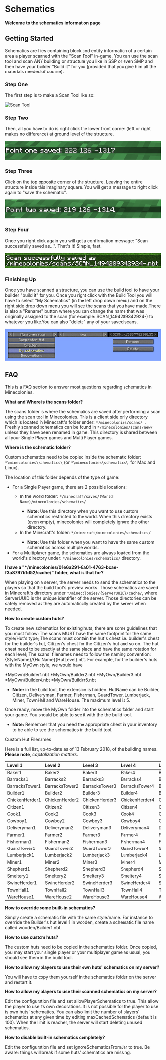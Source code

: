 # Schematics

**Welcome to the schematics information page**

## Getting Started

Schematics are files containing block and entity information of a certain area a player scanned with the "Scan Tool" in-game. You can use the scan tool and scan ANY building or structure you like in SSP or even SMP and then have your builder "Build it" for you (provided that you give him all the materials needed of course).

### Step One

The first step is to make a Scan Tool like so:

<img src="../../assets/images/tutorial/Scan Tool.png" alt="Scan Tool">

### Step Two

Then, all you have to do is right click the lower front corner (left or right makes no difference) at ground level of the structure.

<img src="../../assets/images/tutorial/Point1.png" alt="Point 1">

### Step Three

Click on the top opposite corner of the structure. Leaving the entire structure inside this imaginary square. You will get a message to right click again to "save the schematic".

<img src="../../assets/images/tutorial/Point2.png" alt="Point 2">

### Step Four

Once you right click again you will get a confirmation message: "Scan successfully saved as...". That's it! Simple, fast.


<img src="../../assets/images/tutorial/Point3.png" alt="Point 3">

### Finishing Up

Once you have scanned a structure, you can use the build tool to have your builder "build it" for you. Once you right click with the Build Tool you will have to select "My Schematics" (in the left drop down menu) and on the right side drop down menu you will see the scans that you have made.There is also a "Rename" button where you can change the name that was originally assigned to the scan (for example: SCAN_1494289342924-) to whatever you like.You can also "delete" any of your saved scans.


<img src="../../assets/images/tutorial/Schematic.png" alt="Schematic">


## FAQ

This is a FAQ section to answer most questions regarding schematics in Minecolonies.

**What and Where is the scans folder?**

The scans folder is where the schematics are saved after performing a scan using the scan tool in Minecolonies. This is a client side only directory which is located in Minecraft's folder under: ```*/minecolonies/scans/ ```. Freshly scanned schematics can be found in ```*/minecolonies/scans/new/``` unless they have been renamed in game. This directory is shared between all your Single Player games and Multi Player games.

**Where is the schematic folder?**

Custom schematics need to be copied inside the schematic folder: ```*\minecolonies\schematics\``` (or ```*\minecolonies\schematics\ ```for Mac and Linux).

The location of this folder depends of the type of game:

<ul>
  <li> For a Single Player game, there are 2 possible locations:</li>
  <ul> 
    <li> In the world folder: <code>*/minecraft/saves/(World Name)/minecolonies/schematics/</code> </li>
    <ul>
      <li> <b>Note:</b> Use this directory when you want to use custom schematics restricted to the world. When this directory exists (even empty), minecolonies will completely ignore the other directory.</li>
    </ul>
    <li> In the Minecraft's folder: <code>*/minecraft/minecolonies/schematics/</code> </li>
    <ul>
      <li> <b>Note:</b> Use this folder when you want to have the same custom schematics across multiple worlds.</li>
    </ul>
  </ul>
  <li> For a Multiplayer game, the schematics are always loaded from the world's directory under: <code>*/minecolonies/schematics/</code> directory.</li>
</ul>

**I have a "*/minecolonies/01e6a291-8a01-4763-bcae-f3a8797b1d52/cache/" folder, what is that for?**

When playing on a server, the server needs to send the schematics to the players so that the build tool's preview works. Those schematics are saved in Minecraft's directory under ```*/minecolonies/{ServerUUID}/cache/```, where ServerUUID is the unique identifier of the server. Those directories can be safely removed as they are automatically created by the server when needed.

**How to create custom huts?**

To create new schematics for existing huts, there are some guidelines that you must follow: The scans MUST have the same footprint for the same style/Hut's type; The scans must contain the hut's chest i.e. builder's chest for the builder's hut, Citizen's chest for the Citizen's hut and so on. The hut chest need to be exactly at the same place and have the same rotation for each level; The scans' filenames need to follow the naming convention: {StyleName}/{HutName}{HutLevel}.nbt. For example, for the builder's huts with the MyOwn style, we would have:

*MyOwn/Builder1.nbt
*MyOwn/Builder2.nbt
*MyOwn/Builder3.nbt
*MyOwn/Builder4.nbt
*MyOwn/Builder5.nbt

- **Note:** in the build tool, the extension is hidden. HutName can be Builder, Citizen, Deliveryman, Farmer, Fisherman, GuardTower, Lumberjack, Miner, TownHall and WareHouse. The maximum level is 5.

Once ready, move the MyOwn folder into the schematics folder and start your game. You should be able to see it with the the build tool.

- **Note:** Remember that you need the appropriate chest in your inventory to be able to see the schematics in the build tool.

Custom Hut Filenames

Here is a full list, up-to-date as of 13 February 2018, of the building names. **Please note**, *capitalization matters*.

| Level 1 | Level 2 | Level 3 | Level 4 | Level 5 |
|:--------|:--------|:--------|:--------|:--------|
|Baker1 |	Baker2 |	Baker3 |	Baker4 |	Baker5 |
|Barracks1 |	Barracks2 |	Barracks3 |	Barracks4 |	Barracks5 |
|BarracksTower1 |	BarracksTower2 |	BarracksTower3 |	BarracksTower4 |	BarracksTower5 |
|Builder1 |	Builder2 |	Builder3 |	Builder4 |	Builder5 |
|ChickenHerder1 |	ChickenHerder2 |	ChickenHerder3 |	ChickenHerder4 |	ChickenHerder5 |
|Citizen1 |	Citizen2 |	Citizen3 |	Citizen4 |	Citizen5 |
|Cook1 |	Cook2 |	Cook3 |	Cook4 |	Cook5 |
|Cowboy1 |	Cowboy2 |	Cowboy3 |	Cowboy4 |	Cowboy5 |
|Deliveryman1 |	Deliveryman2 |	Deliveryman3 |	Deliveryman4 |	Deliveryman5 |
|Farmer1 |	Farmer2 |	Farmer3 |	Farmer4 |	Farmer5 |
|Fisherman1 |	Fisherman2 |	Fisherman3 |	Fisherman4 |	Fisherman5 |
|GuardTower1 |	GuardTower2 |	GuardTower3 |	GuardTower4 |	GuardTower5 |
|Lumberjack1 |	Lumberjack2 |	Lumberjack3 |	Lumberjack4 |	Lumberjack5 |
|Miner1 |	Miner2 |	Miner3 |	Miner4 |	Miner5 |
|Shepherd1 |	Shepherd2 |	Shepherd3 |	Shepherd4 |	Shepherd5 |
|Smeltery1| 	Smeltery2 |	Smeltery3 |	Smeltery4 |	Smeltery5 |
|SwineHerder1 |	SwineHerder2 | SwineHerder3 |	SwineHerder4 |	SwineHerder5 |
|TownHall1 |	TownHall2 |	TownHall3 |	TownHall4 |	TownHall5|
|WareHouse1 |	WareHouse2 |	WareHouse3 |	WareHouse4 |	WareHouse5 |

**How to override some built-in schematics?**

Simply create a schematic file with the same style/name. For instance to override the Builder's hut level 1 in wooden, create a schematic file name called wooden/Builder1.nbt.

**How to use custom huts?**

The custom huts need to be copied in the schematics folder. Once copied, you may start your single player or your multiplayer game as usual, you should see them in the build tool.

**How to allow my players to use their own huts' schematics on my server?**

You will have to copy them yourself in the schematics folder on the server and restart it.

**How to allow my players to use their scanned schematics on my server?**

Edit the configuration file and set allowPlayerSchematics to true. This allow the player to use its own decorations. It is not possible for the player to use is own huts' schematics. You can also limit the number of players' schematics at any given time by editing maxCachedSchematics (default is 100). When the limit is reacher, the server will start deleting unused schematics.

**How to disable built-in schematics completely?**

Edit the configuration file and set ignoreSchematicsFromJar to true. Be aware: things will break if some huts' schematics are missing. 
